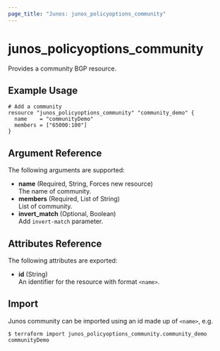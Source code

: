```yaml
---
page_title: "Junos: junos_policyoptions_community"
---
```


# junos_policyoptions_community

Provides a community BGP resource.

## Example Usage

```hcl
# Add a community
resource "junos_policyoptions_community" "community_demo" {
  name    = "communityDemo"
  members = ["65000:100"]
}
```

## Argument Reference

The following arguments are supported:

- **name** (Required, String, Forces new resource)  
  The name of community.
- **members** (Required, List of String)  
  List of community.
- **invert_match** (Optional, Boolean)  
  Add `invert-match` parameter.

## Attributes Reference

The following attributes are exported:

- **id** (String)  
  An identifier for the resource with format `<name>`.

## Import

Junos community can be imported using an id made up of `<name>`, e.g.

```shell
$ terraform import junos_policyoptions_community.community_demo communityDemo
```
